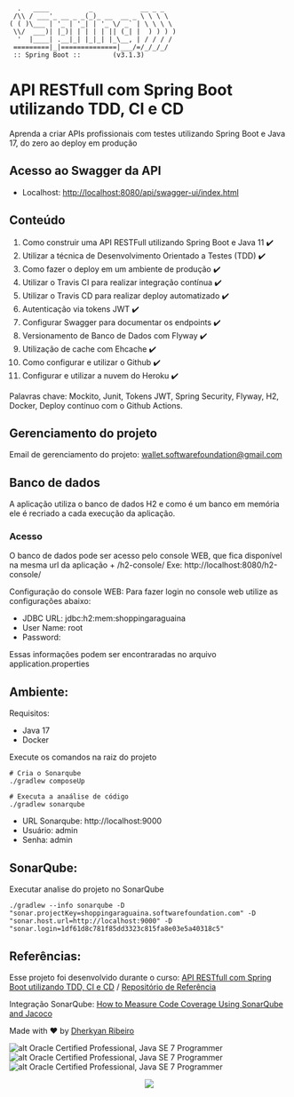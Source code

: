 ```
  .   ____          _            __ _ _
 /\\ / ___'_ __ _ _(_)_ __  __ _ \ \ \ \
( ( )\___ | '_ | '_| | '_ \/ _` | \ \ \ \
 \\/  ___)| |_)| | | | | || (_| |  ) ) ) )
  '  |____| .__|_| |_|_| |_\__, | / / / /
 =========|_|==============|___/=/_/_/_/
 :: Spring Boot ::        (v3.1.3)
```

# API RESTfull com Spring Boot utilizando TDD, CI e CD

Aprenda a criar APIs profissionais com testes utilizando Spring Boot e Java 17, do zero ao deploy em produção

## Acesso ao Swagger da API
- Localhost: [http://localhost:8080/api/swagger-ui/index.html](http://localhost:8080/api/swagger-ui/index.html)


## Conteúdo
1. Como construir uma API RESTFull utilizando Spring Boot e Java 11 :heavy_check_mark:
2. Utilizar a técnica de Desenvolvimento Orientado a Testes (TDD) :heavy_check_mark:
3. Como fazer o deploy em um ambiente de produção :heavy_check_mark:
4. Utilizar o Travis CI para realizar integração contínua :heavy_check_mark:
5. Utilizar o Travis CD para realizar deploy automatizado :heavy_check_mark:
6. Autenticação via tokens JWT :heavy_check_mark:
7. Configurar Swagger para documentar os endpoints :heavy_check_mark:
8. Versionamento de Banco de Dados com Flyway :heavy_check_mark:
9. Utilização de cache com Ehcache :heavy_check_mark:
10. Como configurar e utilizar o Github :heavy_check_mark:
11. Configurar e utilizar a nuvem do Heroku :heavy_check_mark:

Palavras chave: Mockito, Junit, Tokens JWT, Spring Security, Flyway, H2, Docker, Deploy contínuo com o Github Actions.

## Gerenciamento do projeto
Email de gerenciamento do projeto: wallet.softwarefoundation@gmail.com

## Banco de dados
A aplicação utiliza o banco de dados H2 e como é um banco em memória ele é recriado a cada execução da aplicação.
  
### Acesso
  O banco de dados pode ser acesso pelo console WEB, que fica disponível na mesma url da aplicação + /h2-console/ Exe: http://localhost:8080/h2-console/ 

Configuração do console WEB: Para fazer login no console web utilize as configurações abaixo:
* JDBC URL: jdbc:h2:mem:shoppingaraguaina
* User Name: root
* Password:

Essas informações podem ser encontraradas no arquivo application.properties

## Ambiente:

Requisitos: 
* Java 17
* Docker

Execute os comandos na raiz do projeto

```
# Cria o Sonarqube
./gradlew composeUp

# Executa a anaálise de código
./gradlew sonarqube
```
* URL Sonarqube: http://localhost:9000
* Usuário: admin
* Senha: admin

## SonarQube:

Executar analise do projeto no SonarQube
```
./gradlew --info sonarqube -D "sonar.projectKey=shoppingaraguaina.softwarefoundation.com" -D "sonar.host.url=http://localhost:9000" -D "sonar.login=1df61d8c781f85dd3323c815fa8e03e5a40318c5"

```



## Referências:

Esse projeto foi desenvolvido durante o curso: [API RESTfull com Spring Boot utilizando TDD, CI e CD](https://www.udemy.com/course/api-restfull-com-spring-boot-utilizando-tdd-ci-e-cd/ ) /  [Repositório de Referência](https://github.com/vitoralves/walletAPI)

Integração SonarQube: [How to Measure Code Coverage Using SonarQube and Jacoco](https://tomgregory.com/how-to-measure-code-coverage-using-sonarqube-and-jacoco/ )

Made with :heart: by [Dherkyan Ribeiro](https://www.credly.com/users/dherkyan-ribeiro-da-silva/badges)


![alt Oracle Certified Professional, Java SE 7 Programmer](https://images.credly.com/size/110x110/images/12bddaac-9b71-43fd-a81e-71ebd144ee52/BADGES_FINAL_PSM-I_600.png)
![alt Oracle Certified Professional, Java SE 7 Programmer](https://images.credly.com/size/110x110/images/9956323d-90eb-4a7a-9fc6-4750ce433d3a/Oracle-Certification-badge_OC-Associate600X600.png)
![alt Oracle Certified Professional, Java SE 7 Programmer](https://images.credly.com/size/110x110/images/3661e48f-ee1c-47fc-a474-b84fca370a19/Oracle-Certification-badge_OC-Professional600X600.png)


<p align="center">
	<a href="">
		<img src="https://i.imgur.com/BlmTWPV.png">
	</a>
</p>

